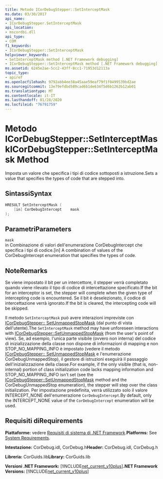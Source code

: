 ```yaml
---
title: Metodo ICorDebugStepper::SetInterceptMask
ms.date: 03/30/2017
api_name:
- ICorDebugStepper.SetInterceptMask
api_location:
- mscordbi.dll
api_type:
- COM
f1_keywords:
- ICorDebugStepper::SetInterceptMask
helpviewer_keywords:
- SetInterceptMask method [.NET Framework debugging]
- ICorDebugStepper::SetInterceptMask method [.NET Framework debugging]
ms.assetid: 6245e2ae-5cc2-43ff-8cc1-71953d12113a
topic_type:
- apiref
ms.openlocfilehash: 9792abb4ee38a45aae59eaf79f1f0499539bd2ae
ms.sourcegitcommit: 13e79efdbd589cad6b1de634f5d6b1262b12ab01
ms.translationtype: MT
ms.contentlocale: it-IT
ms.lasthandoff: 01/28/2020
ms.locfileid: "76791759"
---
```

# <a name="icordebugsteppersetinterceptmask-method"></a><span data-ttu-id="66aed-102">Metodo ICorDebugStepper::SetInterceptMask</span><span class="sxs-lookup"><span data-stu-id="66aed-102">ICorDebugStepper::SetInterceptMask Method</span></span>
<span data-ttu-id="66aed-103">Imposta un valore che specifica i tipi di codice sottoposti a istruzione.</span><span class="sxs-lookup"><span data-stu-id="66aed-103">Sets a value that specifies the types of code that are stepped into.</span></span>  
  
## <a name="syntax"></a><span data-ttu-id="66aed-104">Sintassi</span><span class="sxs-lookup"><span data-stu-id="66aed-104">Syntax</span></span>  
  
```cpp  
HRESULT SetInterceptMask (  
    [in] CorDebugIntercept    mask  
);  
```  
  
## <a name="parameters"></a><span data-ttu-id="66aed-105">Parametri</span><span class="sxs-lookup"><span data-stu-id="66aed-105">Parameters</span></span>  
 `mask`  
 <span data-ttu-id="66aed-106">in Combinazione di valori dell'enumerazione CorDebugIntercept che specifica i tipi di codice.</span><span class="sxs-lookup"><span data-stu-id="66aed-106">[in] A combination of values of the CorDebugIntercept enumeration that specifies the types of code.</span></span>  
  
## <a name="remarks"></a><span data-ttu-id="66aed-107">Note</span><span class="sxs-lookup"><span data-stu-id="66aed-107">Remarks</span></span>  
 <span data-ttu-id="66aed-108">Se viene impostato il bit per un intercettore, il stepper verrà completato quando viene rilevato il tipo di codice di intercettazione specificato.</span><span class="sxs-lookup"><span data-stu-id="66aed-108">If the bit for an interceptor is set, the stepper will complete when the given type of intercepting code is encountered.</span></span> <span data-ttu-id="66aed-109">Se il bit è deselezionato, il codice di intercettazione verrà ignorato.</span><span class="sxs-lookup"><span data-stu-id="66aed-109">If the bit is cleared, the intercepting code will be skipped.</span></span>  
  
 <span data-ttu-id="66aed-110">Il metodo `SetInterceptMask` può avere interazioni impreviste con [ICorDebugStepper:: SetUnmappedStopMask](icordebugstepper-setunmappedstopmask-method.md) (dal punto di vista dell'utente).</span><span class="sxs-lookup"><span data-stu-id="66aed-110">The `SetInterceptMask` method may have unforeseen interactions with [ICorDebugStepper::SetUnmappedStopMask](icordebugstepper-setunmappedstopmask-method.md) (from the user's point of view).</span></span> <span data-ttu-id="66aed-111">Se, ad esempio, l'unica parte visibile (ovvero non interna) del codice di inizializzazione della classe non dispone di informazioni di mapping e non STOP_NO_MAPPING_INFO è impostato (vedere il metodo [ICorDebugStepper:: SetUnmappedStopMask](icordebugstepper-setunmappedstopmask-method.md) e l'enumerazione CorDebugUnmappedStop), il gestore di istruzioni eseguirà il passaggio dell'inizializzazione della classe.</span><span class="sxs-lookup"><span data-stu-id="66aed-111">For example, if the only visible (that is, non-internal) portion of class initialization code lacks mapping information and STOP_NO_MAPPING_INFO isn't set (see the [ICorDebugStepper::SetUnmappedStopMask](icordebugstepper-setunmappedstopmask-method.md) method and the CorDebugUnmappedStop enumeration), the stepper will step over the class initialization.</span></span> <span data-ttu-id="66aed-112">Per impostazione predefinita, verrà utilizzato solo il valore INTERCEPT_NONE dell'enumerazione `CorDebugIntercept`.</span><span class="sxs-lookup"><span data-stu-id="66aed-112">By default, only the INTERCEPT_NONE value of the `CorDebugIntercept` enumeration will be used.</span></span>  
  
## <a name="requirements"></a><span data-ttu-id="66aed-113">Requisiti di</span><span class="sxs-lookup"><span data-stu-id="66aed-113">Requirements</span></span>  
 <span data-ttu-id="66aed-114">**Piattaforme:** vedere [Requisiti di sistema di .NET Framework](../../../../docs/framework/get-started/system-requirements.md).</span><span class="sxs-lookup"><span data-stu-id="66aed-114">**Platforms:** See [System Requirements](../../../../docs/framework/get-started/system-requirements.md).</span></span>  
  
 <span data-ttu-id="66aed-115">**Intestazione:** CorDebug.idl, CorDebug.h</span><span class="sxs-lookup"><span data-stu-id="66aed-115">**Header:** CorDebug.idl, CorDebug.h</span></span>  
  
 <span data-ttu-id="66aed-116">**Libreria:** CorGuids.lib</span><span class="sxs-lookup"><span data-stu-id="66aed-116">**Library:** CorGuids.lib</span></span>  
  
 <span data-ttu-id="66aed-117">**Versioni .NET Framework:** [!INCLUDE[net_current_v10plus](../../../../includes/net-current-v10plus-md.md)]</span><span class="sxs-lookup"><span data-stu-id="66aed-117">**.NET Framework Versions:** [!INCLUDE[net_current_v10plus](../../../../includes/net-current-v10plus-md.md)]</span></span>
